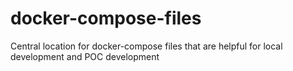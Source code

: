 # docker-compose-files
Central location for docker-compose files that are helpful for local development and POC development
